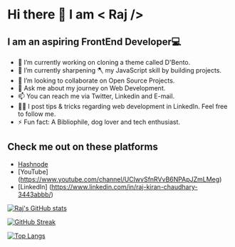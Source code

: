 # Hi there 👋 I am < Raj />
## I am an aspiring FrontEnd Developer💻
- 🔭 I’m currently working on cloning a theme called D'Bento.
- 🌱 I’m currently sharpening 🪓 my JavaScript skill by building projects.
- 👯 I’m looking to collaborate on Open Source Projects.
- 💬 Ask me about my journey on Web Development.
- 📫 You can reach me via Twitter, Linkedin and E-mail.
- 🙋‍♂️ I post tips & tricks regarding web development in LinkedIn. Feel free to follow me.
- ⚡ Fun fact: A Bibliophile, dog lover and tech enthusiast.

## Check me out on these platforms
* [Hashnode](https://letslearn.hashnode.dev/)
* [YouTube] (https://www.youtube.com/channel/UCIwvSfnRVvB6NPApJZmLMeg)
* [LinkedIn] (https://www.linkedin.com/in/raj-kiran-chaudhary-3443abbb/)

[![Raj's GitHub stats](https://github-readme-stats.vercel.app/api?username=rk-codeflow)](https://github.com/anuraghazra/github-readme-stats)

[![GitHub Streak](https://github-readme-streak-stats.herokuapp.com/?user=rk-codeflow)](https://git.io/streak-stats)

[![Top Langs](https://github-readme-stats.vercel.app/api/top-langs/?username=rk-codeflow)](https://github.com/anuraghazra/github-readme-stats)


